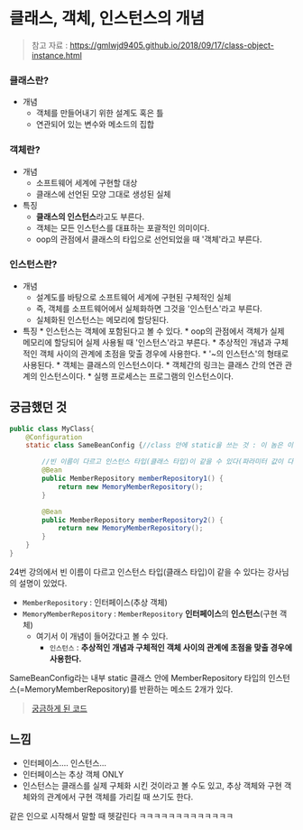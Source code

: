 # 클래스, 객체, 인스턴스의 개념
> 참고 자료 : https://gmlwjd9405.github.io/2018/09/17/class-object-instance.html

### 클래스란?
* 개념
	* 객체를 만들어내기 위한 설계도 혹은 틀
	* 연관되어 있는 변수와 메소드의 집합

### 객체란?
* 개념
	* 소프트웨어 세계에 구현할 대상
	* 클래스에 선언된 모양 그대로 생성된 실체
* 특징
	* **클래스의 인스턴스**라고도 부른다.
	* 객체는 모든 인스턴스를 대표하는 포괄적인 의미이다.
	* oop의 관점에서 클래스의 타입으로 선언되었을 때 '객체'라고 부른다.

### 인스턴스란?
* 개념
	* 설계도를 바탕으로 소프트웨어 세계에 구현된 구체적인 실체
	* 즉, 객체를 소프트웨어에서 실체화하면 그것을 '인스턴스'라고 부른다.
	* 실체화된 인스턴스는 메모리에 할당된다.
* 특징
		* 인스턴스는 객체에 포함된다고 볼 수 있다.
		* oop의 관점에서 객체가 실제 메모리에 할당되어 실제 사용될 때 '인스턴스'라고 부른다.
		* 추상적인 개념과 구체적인 객체 사이의 관계에 초점을 맞출 경우에 사용한다.
			* '~의 인스턴스'의 형태로 사용된다.
			* 객체는 클래스의 인스턴스이다.
			* 객체간의 링크는 클래스 간의 연관 관계의 인스턴스이다.
			* 실행 프로세스는 프로그램의 인스턴스이다.

## 궁금했던 것
```java
public class MyClass{
    @Configuration
    static class SameBeanConfig {//class 안에 static을 쓰는 것 : 이 놈은 이 클래스 안에서만 쓰겠다는 의미

        //빈 이름이 다르고 인스턴스 타입(클래스 타입)이 같을 수 있다(파라미터 값이 다를 수 있으니깐!)
        @Bean
        public MemberRepository memberRepository1() {
            return new MemoryMemberRepository();
        }

        @Bean
        public MemberRepository memberRepository2() {
            return new MemoryMemberRepository();
        }
    }
}
```
24번 강의에서 빈 이름이 다르고 인스턴스 타입(클래스 타입)이 같을 수 있다는 강사님의 설명이 있었다.

* `MemberRepository` : 인터페이스(추상 객체)
* `MemoryMemberRepository` : `MemberRepository` **인터페이스**의 **인스턴스**(구현 객체)
	* 여기서 이 개념이 들어갔다고 볼 수 있다.
		* `인스턴스` : **추상적인 개념과 구체적인 객체 사이의 관계에 초점을 맞출 경우에 사용한다.**


SameBeanConfig라는 내부 static 클래스 안에 MemberRepository 타입의 인스턴스(=MemoryMemberRepository)를 반환하는 메소드 2개가 있다.

> [궁금하게 된 코드](https://github.com/Mistive/TIL/blob/master/Inflearn_Spring_Core_Basic/24.%20%EC%8A%A4%ED%94%84%EB%A7%81%20%EB%B9%88%20%EC%A1%B0%ED%9A%8C%20-%20%EB%8F%99%EC%9D%BC%ED%95%9C%20%ED%83%80%EC%9E%85%EC%9D%B4%20%EB%91%98%20%EC%9D%B4%EC%83%81.md)

## 느낌
* 인터페이스.... 인스턴스...
* 인터페이스는 추상 객체 ONLY
* 인스턴스는 클래스를 실제 구체화 시킨 것이라고 볼 수도 있고, 추상 객체와 구현 객체와의 관계에서 구현 객체를 가리킬 때 쓰기도 한다.

같은 인으로 시작해서 말할 때 헷갈린다 ㅋㅋㅋㅋㅋㅋㅋㅋㅋㅋㅋㅋㅋ
